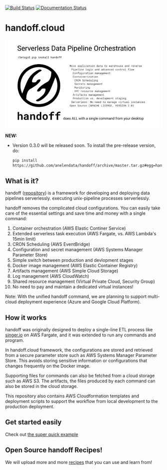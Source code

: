 [![Build Status](https://travis-ci.com/anelendata/handoff.svg?branch=master)](https://travis-ci.com/anelendata/handoff)
[![Documentation Status](https://readthedocs.org/projects/handoffcloud/badge/?version=latest)](https://dev.handoff.cloud/en/latest/?badge=latest)

# handoff.cloud

<img src="https://github.com/anelendata/handoff/raw/master/assets/this_is_handoff.png"/>

**NEW:**
- Version 0.3.0 will be released soon.
  To install the pre-release version, do:
  ```
  pip install https://github.com/anelendata/handoff/archive/master.tar.gz#egg=handoff
  ```

## What is it?

handoff ([repository](https://github.com/anelendata/handoff))
is a framework for developing and deploying data pipelines serverlessly.
executing unix-pipeline processes serverlessly.

handoff removes the complicated cloud configurations. You can easily take care
of the essential settings and save time and money with a single command:

1. Container orchestration (AWS Elastic Continer Service)
2. Extended serverless task execution (AWS Fargate, vs. AWS Lambda's 15min limit) 
3. CRON Scheduling (AWS EventBridge)
4. Configuration and secret management (AWS Systems Manager Parameter Store)
5. Simple switch between production and devlopment stages
6. Docker image management (AWS Elastic Container Registry)
7. Artifacts management (AWS Simple Cloud Storage)
8. Log management (AWS CloudWatch)
9. Shared resource management (Virtual Private Cloud, Security Group)
10. No need to pay and maintain a dedicated virtual instances!

Note: With the unified handoff command, we are planning to support multi-cloud
deployment experience (Azure and Google Cloud Platform).

## How it works

handoff was originally designed to deploy a single-line ETL process like
[singer.io](https://singer.io) on AWS Fargate, and it was extended to
run any commands and program.

In handoff.cloud framework, the configurations are stored and retrieved
from a secure parameter store such as AWS Systems Manager Parameter Store.
This avoids storing sensitive information or configurations that changes
frequently on the Docker image.

Supporting files for commands can also be fetched from a cloud storage such
as AWS S3. The artifacts, the files produced by each command can also
be stored in the cloud storage.

This repository also contains AWS Cloudformation templates and deployment
scripts to support the workflow from local development to the production
deployment.

## Get started easily

Check out [the super quick example](https://dev.handoff.cloud/en/latest/quick_example.html)

## Open Source handoff Recipes!

We will upload more and more [recipes](https://github.com/anelendata/handoff_recipe) that you can use and learn from!
